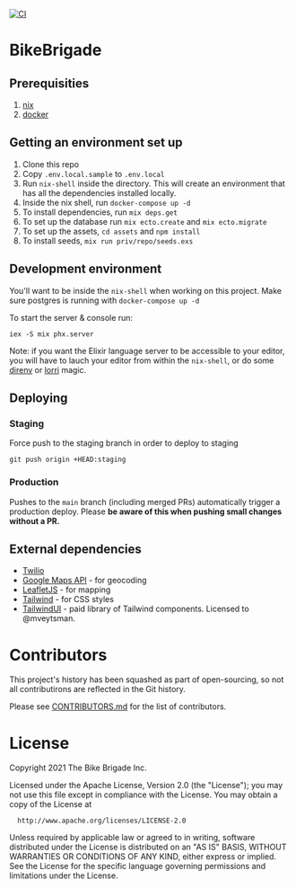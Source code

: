 [![CI](https://github.com/mveytsman/bike-brigade/workflows/CI/badge.svg)](https://github.com/mveytsman/bike-brigade/actions?query=workflow%3ACI)
# BikeBrigade

## Prerequisities
1.  [nix](https://nixos.org/download.html)
1.  [docker](https://www.docker.com/get-started)

## Getting an environment set up
1. Clone this repo
2. Copy `.env.local.sample` to `.env.local`
3. Run `nix-shell` inside the directory. This will create an environment that has all the dependencies installed locally.
4. Inside the nix shell, run `docker-compose up -d`
5. To install dependencies, run `mix deps.get`
6. To set up the database run `mix ecto.create` and `mix ecto.migrate`
7. To set up the assets, `cd assets` and `npm install`
8. To install seeds, `mix run priv/repo/seeds.exs`

## Development environment
You'll want to be inside the `nix-shell` when working on this project. Make sure postgres is running with `docker-compose up -d`

To start the server & console run:

```
iex -S mix phx.server
```

Note: if you want the Elixir language server to be accessible to your editor, you will have to lauch your editor from within the `nix-shell`, or do some [direnv](https://github.com/direnv/direnv/) or [lorri](https://github.com/target/lorri) magic.

## Deploying

### Staging

Force push to the staging branch in order to deploy to staging

```
git push origin +HEAD:staging
```

### Production

Pushes to the `main` branch (including merged PRs) automatically trigger a production deploy. Please **be aware of this when pushing small changes without a PR.**

## External dependencies
- [Twilio](https://www.twilio.com/)
- [Google Maps API](https://developers.google.com/maps/documentation) - for geocoding
- [LeafletJS](https://leafletjs.com/) - for mapping
- [Tailwind](https://tailwindcss.com/) - for CSS styles
- [TailwindUI](https://tailwindui.com/) - paid library of Tailwind components. Licensed to @mveytsman.

# Contributors
This project's history has been squashed as part of open-sourcing, so not all contributirons are reflected in the Git history.

Please see [CONTRIBUTORS.md](https://github.com/bikebrigade/dispatch/blob/main/CONTRIBUTORS.md) for the list of contributors.

# License

Copyright 2021 The Bike Brigade Inc.

  Licensed under the Apache License, Version 2.0 (the "License");
  you may not use this file except in compliance with the License.
  You may obtain a copy of the License at

      http://www.apache.org/licenses/LICENSE-2.0

  Unless required by applicable law or agreed to in writing, software
  distributed under the License is distributed on an "AS IS" BASIS,
  WITHOUT WARRANTIES OR CONDITIONS OF ANY KIND, either express or implied.
  See the License for the specific language governing permissions and
  limitations under the License.
